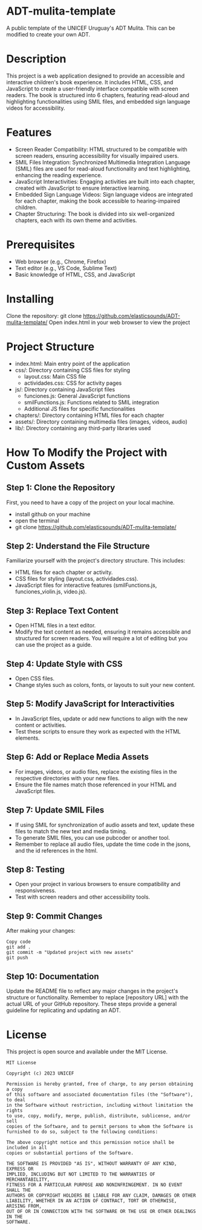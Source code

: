 # ADT-mulita-template
A public template of the UNICEF Uruguay's ADT Mulita. This can be modified to create your own ADT.

# Description
This project is a web application designed to provide an accessible and interactive children's book experience. It includes HTML, CSS, and JavaScript to create a user-friendly interface compatible with screen readers. The book is structured into 6 chapters, featuring read-aloud and highlighting functionalities using SMIL files, and embedded sign language videos for accessibility.

# Features
* Screen Reader Compatibility: HTML structured to be compatible with screen readers, ensuring accessibility for visually impaired users.
* SMIL Files Integration: Synchronized Multimedia Integration Language (SMIL) files are used for read-aloud functionality and text highlighting, enhancing the reading experience.
* JavaScript Interactivities: Engaging activities are built into each chapter, created with JavaScript to ensure interactive learning.
* Embedded Sign Language Videos: Sign language videos are integrated for each chapter, making the book accessible to hearing-impaired children.
* Chapter Structuring: The book is divided into six well-organized chapters, each with its own theme and activities.

# Prerequisites
* Web browser (e.g., Chrome, Firefox)
* Text editor (e.g., VS Code, Sublime Text)
* Basic knowledge of HTML, CSS, and JavaScript

# Installing
Clone the repository: git clone https://github.com/elasticsounds/ADT-mulita-template/
Open index.html in your web browser to view the project

# Project Structure
* index.html: Main entry point of the application
* css/: Directory containing CSS files for styling
  * layout.css: Main CSS file
  * actividades.css: CSS for activity pages
* js/: Directory containing JavaScript files
  * funciones.js: General JavaScript functions
  * smilFunctions.js: Functions related to SMIL integration
  * Additional JS files for specific functionalities
* chapters/: Directory containing HTML files for each chapter
* assets/: Directory containing multimedia files (images, videos, audio)
* lib/: Directory containing any third-party libraries used

# How To Modify the Project with Custom Assets
## Step 1: Clone the Repository
First, you need to have a copy of the project on your local machine.

* install github on your machine
* open the terminal
* git clone https://github.com/elasticsounds/ADT-mulita-template/

## Step 2: Understand the File Structure
Familiarize yourself with the project's directory structure. This includes:

* HTML files for each chapter or activity.
* CSS files for styling (layout.css, actividades.css).
* JavaScript files for interactive features (smilFunctions.js, funciones_violin.js, video.js).

## Step 3: Replace Text Content
* Open HTML files in a text editor.
* Modify the text content as needed, ensuring it remains accessible and structured for screen readers. You will require a lot of editing but you can use the project as a guide.
 
## Step 4: Update Style with CSS
* Open CSS files.
* Change styles such as colors, fonts, or layouts to suit your new content.
 
## Step 5: Modify JavaScript for Interactivities
* In JavaScript files, update or add new functions to align with the new content or activities.
* Test these scripts to ensure they work as expected with the HTML elements.

## Step 6: Add or Replace Media Assets
* For images, videos, or audio files, replace the existing files in the respective directories with your new files.
* Ensure the file names match those referenced in your HTML and JavaScript files.

## Step 7: Update SMIL Files
* If using SMIL for synchronization of audio assets and text, update these files to match the new text and media timing.
* To generate SMIL files, you can use pubcoder or another tool.
* Remember to replace all audio files, update the time code in the jsons, and the id references in the html.

## Step 8: Testing
* Open your project in various browsers to ensure compatibility and responsiveness.
* Test with screen readers and other accessibility tools.

## Step 9: Commit Changes
After making your changes:

```
Copy code
git add .
git commit -m "Updated project with new assets"
git push
```

## Step 10: Documentation
Update the README file to reflect any major changes in the project's structure or functionality.
Remember to replace [repository URL] with the actual URL of your GitHub repository. These steps provide a general guideline for replicating and updating an ADT.​

# License

This project is open source and available under the MIT License.

```
MIT License

Copyright (c) 2023 UNICEF

Permission is hereby granted, free of charge, to any person obtaining a copy
of this software and associated documentation files (the "Software"), to deal
in the Software without restriction, including without limitation the rights
to use, copy, modify, merge, publish, distribute, sublicense, and/or sell
copies of the Software, and to permit persons to whom the Software is
furnished to do so, subject to the following conditions:

The above copyright notice and this permission notice shall be included in all
copies or substantial portions of the Software.

THE SOFTWARE IS PROVIDED "AS IS", WITHOUT WARRANTY OF ANY KIND, EXPRESS OR
IMPLIED, INCLUDING BUT NOT LIMITED TO THE WARRANTIES OF MERCHANTABILITY,
FITNESS FOR A PARTICULAR PURPOSE AND NONINFRINGEMENT. IN NO EVENT SHALL THE
AUTHORS OR COPYRIGHT HOLDERS BE LIABLE FOR ANY CLAIM, DAMAGES OR OTHER
LIABILITY, WHETHER IN AN ACTION OF CONTRACT, TORT OR OTHERWISE, ARISING FROM,
OUT OF OR IN CONNECTION WITH THE SOFTWARE OR THE USE OR OTHER DEALINGS IN THE
SOFTWARE.
```
